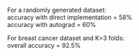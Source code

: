 For a randomly generated dataset:  
accuracy with direct implementation = 58%  
accuracy with autograd = 60%  
  
For breast cancer dataset and K=3 folds:  
overall accuracy = 92.5%  
  

